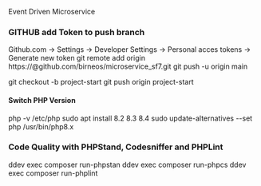 Event Driven Microservice

### GITHUB add Token to push branch

Github.com -> Settings -> Developer Settings -> Personal acces tokens -> Generate new token
git remote add origin https://<token>@github.com/birneos/microservice_sf7.git
git push -u origin main

git checkout -b project-start
git push origin project-start

#### Switch PHP Version

php -v
/etc/php
sudo apt install 8.2 8.3 8.4
sudo update-alternatives --set php /usr/bin/php8.x

### Code Quality with PHPStand, Codesniffer and PHPLint

ddev exec composer run-phpstan
ddev exec composer run-phpcs
ddev exec composer run-phplint
